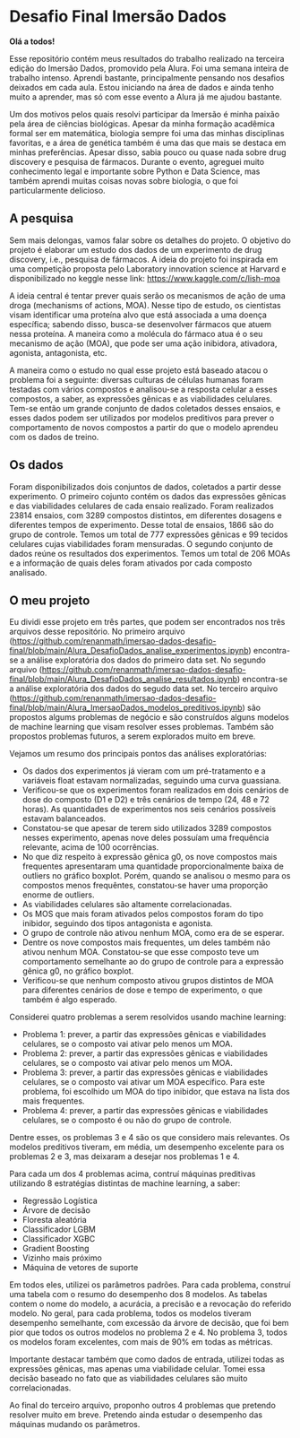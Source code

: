 
# Desafio Final Imersão Dados

**Olá a todos!**

Esse repositório contém meus resultados do trabalho realizado na terceira edição do Imersão Dados, promovido pela Alura. 
Foi uma semana inteira de trabalho intenso. Aprendi bastante, principalmente pensando nos desafios deixados em cada aula. Estou iniciando na área de dados e ainda tenho muito a aprender, mas só com esse evento a Alura já me ajudou bastante. 

Um dos motivos pelos quais resolvi participar da Imersão é minha paixão pela área de ciências biológicas. Apesar da minha formação acadêmica formal ser em matemática, biologia sempre foi uma das minhas disciplinas favoritas, e a área de genética também é uma das que mais se destaca em minhas preferências. Apesar disso, sabia pouco ou quase nada sobre drug discovery e pesquisa de fármacos. Durante o evento, agreguei muito conhecimento legal e importante sobre Python e Data Science, mas também aprendi muitas coisas novas sobre biologia, o que foi particularmente delicioso. 

## A pesquisa

Sem mais delongas, vamos falar sobre os detalhes do projeto. O objetivo do projeto é elaborar um estudo dos dados de um experimento de drug discovery, i.e., pesquisa de fármacos. A ideia do projeto foi inspirada em uma competição proposta pelo Laboratory innovation science at Harvard e disponibilizado no keggle nesse link:
https://www.kaggle.com/c/lish-moa


A ideia central é tentar prever quais serão os mecanismos de ação de uma droga (mechanisms of actions, MOA). Nesse tipo de estudo, os cientistas visam identificar uma proteína alvo que está associada a uma doença específica; sabendo disso, busca-se desenvolver fármacos que atuem nessa proteína. A maneira como a molécula do fármaco atua é o seu mecanismo de ação (MOA), que pode ser uma ação inibidora, ativadora, agonista, antagonista, etc. 

A maneira como o estudo no qual esse projeto está baseado atacou o problema foi a seguinte: diversas culturas de células humanas foram testadas com vários compostos e analisou-se a resposta celular a esses compostos, a saber, as expressões gênicas e as viabilidades celulares. Tem-se então um grande conjunto de dados coletados desses ensaios, e esses dados podem ser utilizados por modelos preditivos para prever o comportamento de novos compostos a partir do que o modelo aprendeu com os dados de treino. 

## Os dados
Foram disponibilizados dois conjuntos de dados, coletados a partir desse experimento. O primeiro cojunto contém os dados das expressões gênicas e das viabilidades celulares de cada ensaio realizado. Foram realizados 23814 ensaios, com 3289 compostos distintos, em diferentes dosagens e diferentes tempos de experimento. Desse total de ensaios, 1866 são do grupo de controle. Temos um total de 777 expressões gênicas e 99 tecidos celulares cujas viabilidades foram mensuradas. 
O segundo conjunto de dados reúne os resultados dos experimentos. Temos um total de 206 MOAs e a informação de quais deles foram ativados por cada composto analisado. 

## O meu projeto
Eu dividi esse projeto em três partes, que podem ser encontrados nos três arquivos desse repositório. 
No primeiro arquivo (https://github.com/renanmath/imersao-dados-desafio-final/blob/main/Alura_DesafioDados_analise_experimentos.ipynb) encontra-se a análise exploratória dos dados do primeiro data set.
No segundo arquivo (https://github.com/renanmath/imersao-dados-desafio-final/blob/main/Alura_DesafioDados_analise_resultados.ipynb) encontra-se a análise exploratória dos dados do segudo data set.
No terceiro arquivo (https://github.com/renanmath/imersao-dados-desafio-final/blob/main/Alura_ImersaoDados_modelos_preditivos.ipynb) são propostos algums problemas de negócio e são construídos alguns modelos de machine learning que visam resolver esses problemas. Também são propostos problemas futuros, a serem explorados muito em breve. 

Vejamos um resumo dos principais pontos das análises exploratórias:
- Os dados dos experimentos já vieram com um pré-tratamento e a variáveis float estavam normalizadas, seguindo uma curva guassiana. 
- Verificou-se que os experimentos foram realizados em dois cenários de dose do composto (D1 e D2) e três cenários de tempo (24, 48 e 72 horas). As quantidades de experimentos nos seis cenários possíveis estavam balanceados. 
- Constatou-se que apesar de terem sido utilizados 3289 compostos nesses experimento, apenas nove deles possuíam uma frequência relevante, acima de 100 ocorrências. 
- No que diz respeito à expressão gênica g0, os nove compostos mais frequentes apresentaram uma quantidade proporcionalmente baixa de outliers no gráfico boxplot. Porém, quando se analisou o mesmo para os compostos menos frequêntes, constatou-se haver uma proporção enorme de outliers. 
- As viabilidades celulares são altamente correlacionadas. 
- Os MOS que mais foram ativados pelos compostos foram do tipo inibidor, seguindo dos tipos antagonista e agonista. 
- O grupo de controle não ativou nenhum MOA, como era de se esperar.
- Dentre os nove compostos mais frequentes, um deles também não ativou nenhum MOA. Constatou-se que esse composto teve um comportamento semelhante ao do grupo de controle para a expressão gênica g0, no gráfico boxplot.
- Verificou-se que nenhum composto ativou grupos distintos de MOA para diferentes cenários de dose e tempo de experimento, o que também é algo esperado.

Considerei quatro problemas a serem resolvidos usando machine learning:
- Problema 1: prever, a partir das expressões gênicas e viabilidades celulares, se o composto vai ativar pelo menos um MOA. 
- Problema 2: prever, a partir das expressões gênicas e viabilidades celulares, se o composto vai ativar pelo menos um MOA. 
- Problema 3: prever, a partir das expressões gênicas e viabilidades celulares, se o composto vai ativar um MOA específico. Para este problema, foi escolhido um MOA do tipo inibidor, que estava na lista dos mais frequentes. 
- Problema 4: prever, a partir das expressões gênicas e viabilidades celulares, se o composto é ou não do grupo de controle.

Dentre esses, os problemas 3 e 4 são os que considero mais relevantes. Os modelos preditivos tiveram, em média, um desempenho excelente para os problemas 2 e 3, mas deixaram a desejar nos problemas 1 e 4. 

Para cada um dos 4 problemas acima, contruí máquinas preditivas utilizando 8 estratégias distintas de machine learning, a saber:
- Regressão Logística
- Árvore de decisão 
- Floresta aleatória
- Classificador LGBM
- Classificador XGBC
- Gradient Boosting
- Vizinho mais próximo
- Máquina de vetores de suporte

Em todos eles, utilizei os parâmetros padrões. Para cada problema, construí uma tabela com o resumo do desempenho dos 8 modelos. As tabelas contem o nome do modelo, a acurácia, a precisão e a revocação do referido modelo. No geral, para cada problema, todos os modelos tiveram desempenho semelhante, com excessão da árvore de decisão, que foi bem pior que todos os outros modelos no problema 2 e 4. No problema 3, todos os modelos foram excelentes, com mais de 90% em todas as métricas. 

Importante destacar também que como dados de entrada, utilizei todas as expressões gênicas, mas apenas uma viabilidade celular. Tomei essa decisão baseado no fato que as viabilidades celulares são muito correlacionadas.

Ao final do terceiro arquivo, proponho outros 4 problemas que pretendo resolver muito em breve. Pretendo ainda estudar o desempenho das máquinas mudando os parâmetros. 

